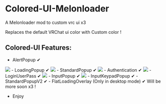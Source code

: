 # Colored-UI-Melonloader
A Melonloader mod to custom vrc ui x3

Replaces the default VRChat ui color with Custom color !

## Colored-UI Features:
 - AlertPopup ✔
  <img width="" height="" src="https://i.imgur.com/N1jNXPU.png">
 - LoadingPopup ✔
  <img width="" height="" src="https://i.imgur.com/E3jwuLH.png">
 - StandardPopup ✔
  <img width="" height="" src="https://i.imgur.com/ZpmeNZV.png">
 - Authentication ✔
   <img width="" height="" src="https://i.imgur.com/AtBPqai.png">
 - LoginUserPass ✔
   <img width="" height="" src="https://i.imgur.com/x3skwtn.png">
 - InputPopup ✔
  <img width="" height="" src="https://i.imgur.com/Egs7zFp.png">
 - InputKeypadPopup ✔
 - StandardPopupV2 ✔
 - FlatLoadingOverlay (Only in desktop mode) ✔ 
   Will be more soon x3 !
 
   - Enjoy

